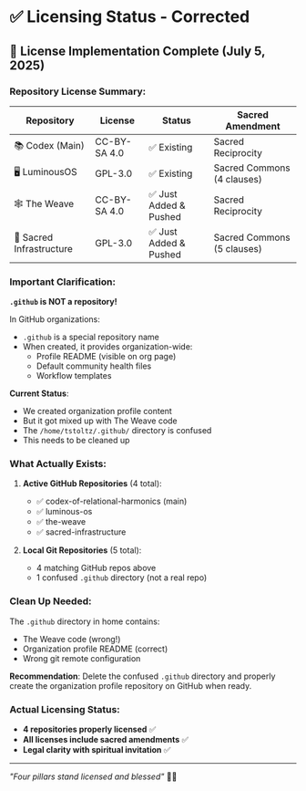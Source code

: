 # ✅ Licensing Status - Corrected

## 📜 License Implementation Complete (July 5, 2025)

### Repository License Summary:

| Repository | License | Status | Sacred Amendment |
|------------|---------|--------|------------------|
| 📚 Codex (Main) | CC-BY-SA 4.0 | ✅ Existing | Sacred Reciprocity |
| 🖥️ LuminousOS | GPL-3.0 | ✅ Existing | Sacred Commons (4 clauses) |
| 🕸️ The Weave | CC-BY-SA 4.0 | ✅ Just Added & Pushed | Sacred Reciprocity |
| 🔧 Sacred Infrastructure | GPL-3.0 | ✅ Just Added & Pushed | Sacred Commons (5 clauses) |

### Important Clarification:

**`.github` is NOT a repository!** 

In GitHub organizations:
- `.github` is a special repository name
- When created, it provides organization-wide:
  - Profile README (visible on org page)
  - Default community health files
  - Workflow templates

**Current Status**: 
- We created organization profile content
- But it got mixed up with The Weave code
- The `/home/tstoltz/.github/` directory is confused
- This needs to be cleaned up

### What Actually Exists:

1. **Active GitHub Repositories** (4 total):
   - ✅ codex-of-relational-harmonics (main)
   - ✅ luminous-os  
   - ✅ the-weave
   - ✅ sacred-infrastructure

2. **Local Git Repositories** (5 total):
   - 4 matching GitHub repos above
   - 1 confused `.github` directory (not a real repo)

### Clean Up Needed:

The `.github` directory in home contains:
- The Weave code (wrong!)
- Organization profile README (correct)
- Wrong git remote configuration

**Recommendation**: Delete the confused `.github` directory and properly create the organization profile repository on GitHub when ready.

### Actual Licensing Status:

- **4 repositories properly licensed** ✅
- **All licenses include sacred amendments** ✅
- **Legal clarity with spiritual invitation** ✅

---

*"Four pillars stand licensed and blessed"* 📜✨
